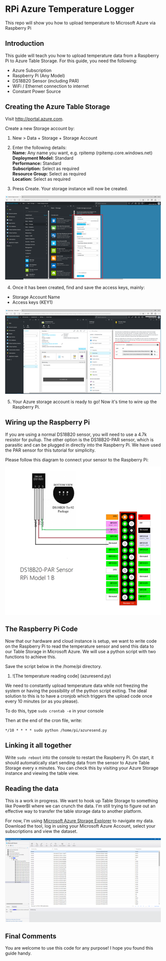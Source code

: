 # RPi Azure Temperature Logger
This repo will show you how to upload temperature to Microsoft Azure via Raspberry Pi

## Introduction

This guide will teach you how to upload temperature data from a Raspberry Pi to Azure Table Storage. For this guide, you need the following:

- Azure Subscription
- Raspberry Pi (Any Model)
- DS18B20 Sensor (including PAR)
- WiFi / Ethernet connection to internet
- Constant Power Source

## Creating the Azure Table Storage

Visit http://portal.azure.com.

Create a new Storage account by:  
1) New > Data + Storage + Storage Account  
2) Enter the following details:    
**Name:** Any name you want, e.g. rpitemp (rpitemp.core.windows.net)  
**Deployment Model:** Standard  
**Performance:** Standard  
**Subscription:** Select as required  
**Resource Group:** Select as required  
**Location:** Select as required  

3) Press Create. Your storage instance will now be created.  


![Table Storage Creation](images/creation.png?raw=true "Table Storage Creation")

4) Once it has been created, find and save the access keys, mainly:
- Storage Account Name
- Access keys (KEY1)  

![Access Keys](images/access_key.png?raw=true "Access Keys")

5) Your Azure storage account is ready to go! Now it's time to wire up the Raspberry Pi.

## Wiring up the Raspberry Pi

If you are using a normal DS18B20 sensor, you will need to use a 4.7k resistor for pullup. The other option is the DS18B20-PAR sensor, which is parasitic and can be plugged in directly into the Raspberry Pi. We have used the PAR sensor for this tutorial for simplicity. 

Please follow this diagram to connect your sensor to the Raspberry Pi:

![GPIO Diagram](images/gpio_diagram.png?raw=true "GPIO Diagram")

## The Raspberry Pi Code

Now that our hardware and cloud instance is setup, we want to write code on the Raspberry Pi to read the temperature sensor and send this data to our Table Storage in Microsoft Azure. We will use a python script with two functions to achieve this.

Save the script below in the /home/pi directory. 
  
1) ![The temperature reading code] (azuresend.py)  

We need to constantly upload temperature data while not freezing the system or having the possibility of the python script exiting. The ideal solution to this is to have a cronjob which triggers the upload code once every 10 minutes (or as you please).

To do this, type `sudo crontab -e` in your console

Then at the end of the cron file, write:

`*/10 * * * * sudo python /home/pi/azuresend.py`


## Linking it all together

Write `sudo reboot` into the console to restart the Raspberry Pi. On start, it should automatically start sending data from the sensor to Azure Table Storage every x minutes. You can check this by visiting your Azure Storage instance and viewing the table view.

## Reading the data

This is a work in progress. We want to hook up Table Storage to something like PowerBI where we can crunch the data. I'm still trying to figure out an effective way to transfer the table storage data to another platform.  

For now, I'm using [Microsoft Azure Storage Explorer](http://storageexplorer.com/) to navigate my data. Download the tool, log in using your Microsoft Azure Account, select your subscriptions and view the dataset.

![Storage Explorer](images/storage.png?raw=true "Storage")

## Final Comments

You are welcome to use this code for any purpose! I hope you found this guide handy.
